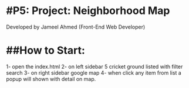 #P5: Project: Neighborhood Map
===============================
Developed by Jameel Ahmed (Front-End Web Developer)

##How to Start:
==================
1- open the index.html
2- on left sidebar 5 cricket ground listed with filter search
3- on right sidebar google map 
4- when click any item from list a popup will shown with detail on map.